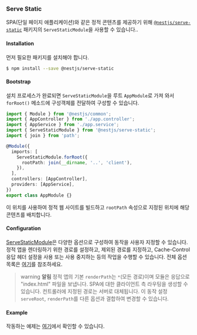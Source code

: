 ### Serve Static

SPA(단일 페이지 애플리케이션)와 같은 정적 콘텐츠를 제공하기 위해 [`@nestjs/serve-static`](https://www.npmjs.com/package/@nestjs/serve-static) 패키지의 `ServeStaticModule`을 사용할 수 있습니다..

#### Installation

먼저 필요한 패키지를 설치해야 합니다.

```bash
$ npm install --save @nestjs/serve-static
```

#### Bootstrap

설치 프로세스가 완료되면 `ServeStaticModule`을 루트 `AppModule`로 가져 와서 `forRoot()` 메소드에 구성객체를 전달하여 구성할 수 있습니다.

```typescript
import { Module } from '@nestjs/common';
import { AppController } from './app.controller';
import { AppService } from './app.service';
import { ServeStaticModule } from '@nestjs/serve-static';
import { join } from 'path';

@Module({
  imports: [
    ServeStaticModule.forRoot({
      rootPath: join(__dirname, '..', 'client'),
    }),
  ],
  controllers: [AppController],
  providers: [AppService],
})
export class AppModule {}
```

이 위치를 사용하여 정적 웹 사이트를 빌드하고 `rootPath` 속성으로 지정된 위치에 해당 콘텐츠를 배치합니다.

#### Configuration

[ServeStaticModule](https://github.com/nestjs/serve-static)은 다양한 옵션으로 구성하여 동작을 사용자 지정할 수 있습니다.
정적 앱을 렌더링하기 위한 경로를 설정하고, 제외된 경로를 지정하고, Cache-Control 응답 헤더 설정을 사용 또는 사용 중지하는 등의 작업을 수행할 수 있습니다. 전체 옵션 목록은 [여기](https://github.com/nestjs/serve-static/blob/master/lib/interfaces/serve-static-options.interface.ts)를 참조하세요.

> warning **알림** 정적 앱의 기본 `renderPath`는 `*`(모든 경로)이며 모듈은 응답으로 "index.html" 파일을 보냅니다.
> SPA에 대한 클라이언트 측 라우팅을 생성할 수 있습니다. 컨트롤러에 지정된 경로는 서버로 대체됩니다.
> 이 동작 설정 `serveRoot`, `renderPath`를 다른 옵션과 결합하여 변경할 수 있습니다.


#### Example

작동하는 예제는 [여기](https://github.com/nestjs/nest/tree/master/sample/24-serve-static)에서 확인할 수 있습니다.
